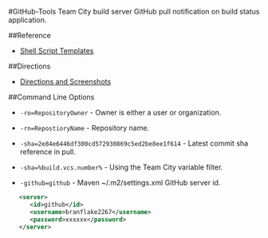 #GitHub-Tools
Team City build server GitHub pull notification on build status application.

##Reference
* [Shell Script Templates](https://github.com/ArcBees/GitHub-Tools/tree/master/Github-Tools/src/main/resources/com/arcbees/run)

##Directions
* [Directions and Screenshots](http://c.gwt-examples.com/home/maven/build-server/team-city/github-pull-notification-app)

##Command Line Options

* `-ro=RepositoryOwner` - Owner is either a user or organization.

* `-rn=RepostioryName` - Repository name.

* `-sha=2e84e6446df300cd572930869c5ed2be8ee1f614` - Latest commit sha reference in pull. 
 * `-sha=%build.vcs.number%` - Using the Team City variable filter.  
  
* `-github=github` - Maven ~/.m2/settings.xml GitHub server id.
```xml
   <server>
      <id>github</id>
      <username>branflake2267</username>
      <password>xxxxxx</password>
   </server>
```
